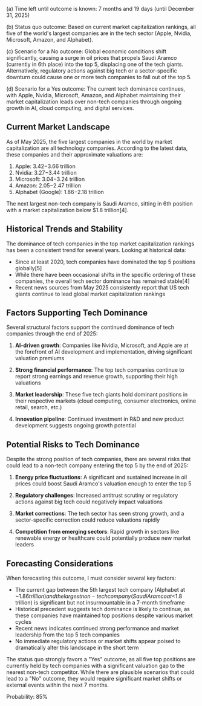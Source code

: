 (a) Time left until outcome is known: 7 months and 19 days (until December 31, 2025)

(b) Status quo outcome: Based on current market capitalization rankings, all five of the world's largest companies are in the tech sector (Apple, Nvidia, Microsoft, Amazon, and Alphabet).

(c) Scenario for a No outcome: Global economic conditions shift significantly, causing a surge in oil prices that propels Saudi Aramco (currently in 6th place) into the top 5, displacing one of the tech giants. Alternatively, regulatory actions against big tech or a sector-specific downturn could cause one or more tech companies to fall out of the top 5.

(d) Scenario for a Yes outcome: The current tech dominance continues, with Apple, Nvidia, Microsoft, Amazon, and Alphabet maintaining their market capitalization leads over non-tech companies through ongoing growth in AI, cloud computing, and digital services.

## Current Market Landscape

As of May 2025, the five largest companies in the world by market capitalization are all technology companies. According to the latest data, these companies and their approximate valuations are:

1. Apple: $3.42-$3.66 trillion
2. Nvidia: $3.27-$3.44 trillion
3. Microsoft: $3.04-$3.24 trillion
4. Amazon: $2.05-$2.47 trillion
5. Alphabet (Google): $1.86-$2.18 trillion

The next largest non-tech company is Saudi Aramco, sitting in 6th position with a market capitalization below $1.8 trillion[4].

## Historical Trends and Stability

The dominance of tech companies in the top market capitalization rankings has been a consistent trend for several years. Looking at historical data:

- Since at least 2020, tech companies have dominated the top 5 positions globally[5]
- While there have been occasional shifts in the specific ordering of these companies, the overall tech sector dominance has remained stable[4]
- Recent news sources from May 2025 consistently report that US tech giants continue to lead global market capitalization rankings

## Factors Supporting Tech Dominance

Several structural factors support the continued dominance of tech companies through the end of 2025:

1. **AI-driven growth**: Companies like Nvidia, Microsoft, and Apple are at the forefront of AI development and implementation, driving significant valuation premiums

2. **Strong financial performance**: The top tech companies continue to report strong earnings and revenue growth, supporting their high valuations

3. **Market leadership**: These five tech giants hold dominant positions in their respective markets (cloud computing, consumer electronics, online retail, search, etc.)

4. **Innovation pipeline**: Continued investment in R&D and new product development suggests ongoing growth potential

## Potential Risks to Tech Dominance

Despite the strong position of tech companies, there are several risks that could lead to a non-tech company entering the top 5 by the end of 2025:

1. **Energy price fluctuations**: A significant and sustained increase in oil prices could boost Saudi Aramco's valuation enough to enter the top 5

2. **Regulatory challenges**: Increased antitrust scrutiny or regulatory actions against big tech could negatively impact valuations

3. **Market corrections**: The tech sector has seen strong growth, and a sector-specific correction could reduce valuations rapidly

4. **Competition from emerging sectors**: Rapid growth in sectors like renewable energy or healthcare could potentially produce new market leaders

## Forecasting Considerations

When forecasting this outcome, I must consider several key factors:

- The current gap between the 5th largest tech company (Alphabet at ~$1.86 trillion) and the largest non-tech company (Saudi Aramco at <$1.8 trillion) is significant but not insurmountable in a 7-month timeframe
- Historical precedent suggests tech dominance is likely to continue, as these companies have maintained top positions despite various market cycles
- Recent news indicates continued strong performance and market leadership from the top 5 tech companies
- No immediate regulatory actions or market shifts appear poised to dramatically alter this landscape in the short term

The status quo strongly favors a "Yes" outcome, as all five top positions are currently held by tech companies with a significant valuation gap to the nearest non-tech competitor. While there are plausible scenarios that could lead to a "No" outcome, they would require significant market shifts or external events within the next 7 months.

Probability: 85%